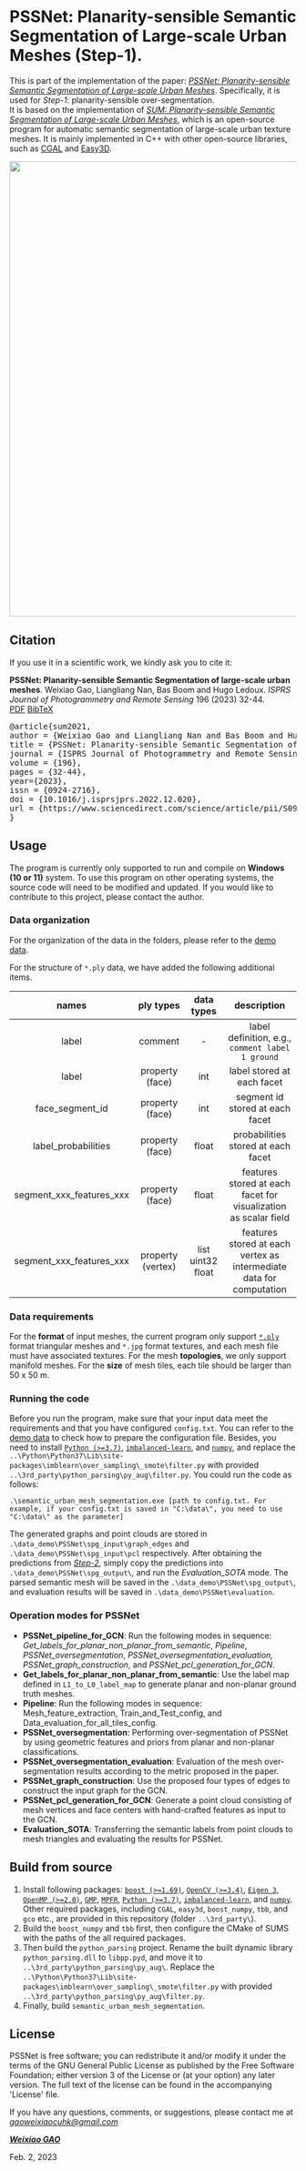 
# PSSNet: **P**lanarity-sensible **S**emantic **S**egmentation of Large-scale Urban Meshes (Step-1).

This is part of the implementation of the paper: [*PSSNet: Planarity-sensible Semantic Segmentation of Large-scale Urban Meshes*](https://www.sciencedirect.com/science/article/pii/S0924271622003355). 
Specifically, it is used for *Step-1*: planarity-sensible over-segmentation.   
It is based on the implementation of [*SUM: Planarity-sensible Semantic Segmentation of Large-scale Urban Meshes*](https://www.sciencedirect.com/science/article/pii/S0924271622003355), which is an open-source program for automatic semantic segmentation of large-scale urban texture meshes.
It is mainly implemented in C++ with other open-source libraries, such as [CGAL](https://www.cgal.org/) and [Easy3D](https://github.com/LiangliangNan/Easy3D).

<div align="center">    
<img src="../images/step1.png" width="800px" />
</div>

## Citation

If you use it in a scientific work, we kindly ask you to cite it:

<div class="filteredelement"><strong>PSSNet: Planarity-sensible Semantic Segmentation of large-scale urban meshes</strong>. Weixiao Gao, Liangliang Nan, Bas Boom and Hugo Ledoux. <em> ISPRS Journal of Photogrammetry and Remote Sensing</em> 196 (2023) 32-44. <br/><a href="https://www.sciencedirect.com/science/article/pii/S0924271622003355"><i class="fas fa-external-link-alt"></i> PDF</a> <a href="#myref" data-toggle="collapse"><i class="fas fa-caret-square-down"></i> BibTeX</a> <div id="myref" class="collapse" tabindex="-1"><pre class="bibtex">@article{sum2021,
author = {Weixiao Gao and Liangliang Nan and Bas Boom and Hugo Ledoux},
title = {PSSNet: Planarity-sensible Semantic Segmentation of large-scale urban meshes},
journal = {ISPRS Journal of Photogrammetry and Remote Sensing},
volume = {196},
pages = {32-44},
year={2023},
issn = {0924-2716},
doi = {10.1016/j.isprsjprs.2022.12.020},
url = {https://www.sciencedirect.com/science/article/pii/S0924271622003355},
}
</pre></div></div>

## Usage
The program is currently only supported to run and compile on **Windows (10 or 11)** system.
To use this program on other operating systems, the source code will need to be modified and updated.
If you would like to contribute to this project, please contact the author.

### Data organization
For the organization of the data in the folders, please refer to the [demo data](https://3d.bk.tudelft.nl/opendata/sum/1.0/data_demo_pssnet/).

For the structure of `*.ply` data, we have added the following additional items.

|    names                 |    ply types      |    data types     |    description                                                      |
| :----------------------: |  :--------------: | :---------------: | :-----------------------------------------------------------------: |
| label                    | comment           | -                 | label definition, e.g., `comment label 1 ground`                  |
| label                    | property (face)   | int               | label stored at each facet                                          | 
| face_segment_id          | property (face)   | int               | segment id stored at each facet                                     |
| label_probabilities      | property (face)   | float             | probabilities stored at each facet                                  |
| segment_xxx_features_xxx | property (face)   | float             | features stored at each facet for visualization as scalar field     |
| segment_xxx_features_xxx | property (vertex) | list uint32 float | features stored at each vertex as intermediate data for computation |

### Data requirements
For the **format** of input meshes, the current program only support [`*.ply`](http://paulbourke.net/dataformats/ply/) 
format triangular meshes and `*.jpg` format textures, and each mesh file must have associated textures. 
For the mesh **topologies**, we only support manifold meshes.
For the **size** of mesh tiles, each tile should be larger than 50 x 50 m.  

### Running the code
Before you run the program, make sure that your input data meet the requirements and that you have configured `config.txt`.
You can refer to the [demo data](https://3d.bk.tudelft.nl/opendata/sum/1.0/data_demo_pssnet/) to check how to prepare the configuration file.
Besides, you need to install [`Python (>=3.7)`](https://www.python.org/), [`imbalanced-learn`](https://imbalanced-learn.org/), and [`numpy`](https://numpy.org/), and replace the `..\Python\Python37\Lib\site-packages\imblearn\over_sampling\_smote\filter.py` with provided `..\3rd_party\python_parsing\py_aug\filter.py`.
You could run the code as follows: 
```
.\semantic_urban_mesh_segmentation.exe [path to config.txt. For example, if your config.txt is saved in "C:\data\", you need to use "C:\data\" as the parameter]
```
The generated graphs and point clouds are stored in ```.\data_demo\PSSNet\spg_input\graph_edges``` and ```.\data_demo\PSSNet\spg_input\pcl``` respectively. After obtaining the predictions from [*Step-2*](https://github.com/WeixiaoGao/PSSNet), simply copy the predictions into ```.\data_demo\PSSNet\spg_output\```, and run the *Evaluation_SOTA* mode. The parsed semantic mesh will be saved in the ```.\data_demo\PSSNet\spg_output\```, and evaluation results will be saved in ```.\data_demo\PSSNet\evaluation```.

### Operation modes for PSSNet
* **PSSNet_pipeline_for_GCN**: Run the following modes in sequence: *Get_labels_for_planar_non_planar_from_semantic*, *Pipeline*, *PSSNet_oversegmentation*, *PSSNet_oversegmentation_evaluation,* *PSSNet_graph_construction*, and *PSSNet_pcl_generation_for_GCN*.
* **Get_labels_for_planar_non_planar_from_semantic**: Use the label map defined in ```L1_to_L0_label_map``` to generate planar and non-planar ground truth meshes.
* **Pipeline**: Run the following modes in sequence: Mesh_feature_extraction, Train_and_Test_config, and Data_evaluation_for_all_tiles_config.
* **PSSNet_oversegmentation**: Performing over-segmentation of PSSNet by using geometric features and priors from planar and non-planar classifications.
* **PSSNet_oversegmentation_evaluation**: Evaluation of the mesh over-segmentation results according to the metric proposed in the paper. 
* **PSSNet_graph_construction**: Use the proposed four types of edges to construct the input graph for the GCN.
* **PSSNet_pcl_generation_for_GCN**: Generate a point cloud consisting of mesh vertices and face centers with hand-crafted features as input to the GCN.
* **Evaluation_SOTA**: Transferring the semantic labels from point clouds to mesh triangles and evaluating the results for PSSNet.

## Build from source

  1. Install following packages: [`boost (>=1.69)`](https://www.boost.org/), [`OpenCV (>=3.4)`](https://opencv.org/), [`Eigen 3`](https://eigen.tuxfamily.org/), [`OpenMP (>=2.0)`](https://www.openmp.org/), [`GMP`](https://gmplib.org/), [`MPFR`](https://www.mpfr.org/), [`Python (>=3.7)`](https://www.python.org/), [`imbalanced-learn`](https://imbalanced-learn.org/), and [`numpy`](https://numpy.org/). 
     Other required packages, including `CGAL`, `easy3d`, `boost_numpy`, `tbb`, and `gco` etc., are provided in this repository (folder `..\3rd_party\`).
  1. Build the `boost_numpy` and `tbb` first, then configure the CMake of SUMS with the paths of the all required packages.  
  1. Then build the `python_parsing` project. Rename the built dynamic library `python_parsing.dll` to `libpp.pyd`, and move it to `..\3rd_party\python_parsing\py_aug\`.
     Replace the `..\Python\Python37\Lib\site-packages\imblearn\over_sampling\_smote\filter.py` with provided `..\3rd_party\python_parsing\py_aug\filter.py`.
  1. Finally, build `semantic_urban_mesh_segmentation`.

## License
PSSNet is free software; you can redistribute it and/or modify it under the terms of the 
GNU General Public License as published by the Free Software Foundation; either version 3
of the License or (at your option) any later version. The full text of the license can be
found in the accompanying 'License' file.

If you have any questions, comments, or suggestions, please contact me at <i>gaoweixiaocuhk@gmail.com</i>

[<b><i>Weixiao GAO</i></b>](https://3d.bk.tudelft.nl/weixiao/)

Feb. 2, 2023
